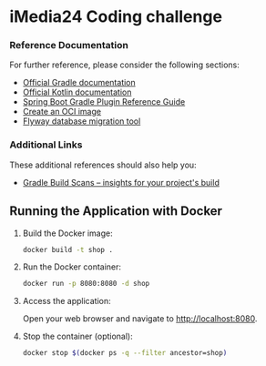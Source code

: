 # iMedia24 Coding challenge

### Reference Documentation
For further reference, please consider the following sections:

* [Official Gradle documentation](https://docs.gradle.org)
* [Official Kotlin documentation](https://kotlinlang.org/docs/home.html)
* [Spring Boot Gradle Plugin Reference Guide](https://docs.spring.io/spring-boot/docs/2.4.3/gradle-plugin/reference/html/)
* [Create an OCI image](https://docs.spring.io/spring-boot/docs/2.4.3/gradle-plugin/reference/html/#build-image)
* [Flyway database migration tool](https://flywaydb.org/documentation/)

### Additional Links
These additional references should also help you:

* [Gradle Build Scans – insights for your project's build](https://scans.gradle.com#gradle)

## Running the Application with Docker

1. Build the Docker image:

    ```bash
    docker build -t shop .
    ```

2. Run the Docker container:

    ```bash
    docker run -p 8080:8080 -d shop
    ```

3. Access the application:

    Open your web browser and navigate to [http://localhost:8080](http://localhost:8080).

4. Stop the container (optional):

    ```bash
    docker stop $(docker ps -q --filter ancestor=shop)
    ```


